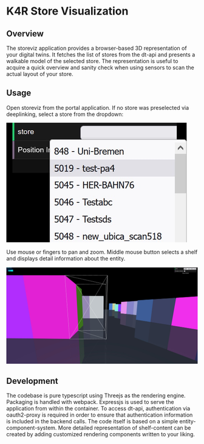 # K4R Store Visualization
## Overview
The storeviz application provides a browser-based 3D representation of your digital twins. It fetches the list of stores from the dt-api and presents a walkable model of the selected store. The representation is useful to acquire a quick overview and sanity check when using sensors to scan the actual layout of your store.

## Usage
Open storeviz from the portal application. If no store was preselected via deeplinking, select a store from the dropdown:

![Dropdown](docs/dropdown.jpg)

Use mouse or fingers to pan and zoom. Middle mouse button selects a shelf and displays detail information about the entity.

![Dropdown](docs/selection.jpg)

## Development
The codebase is pure typescript using Threejs as the rendering engine. Packaging is handled with webpack. Expressjs is used to serve the application from within the container. To access dt-api, authentication via oauth2-proxy is required in order to ensure that authentication information is included in the backend calls.
The code itself is based on a simple entity-component-system. More detailed representation of shelf-content can be created by adding customized rendering components written to your liking.
